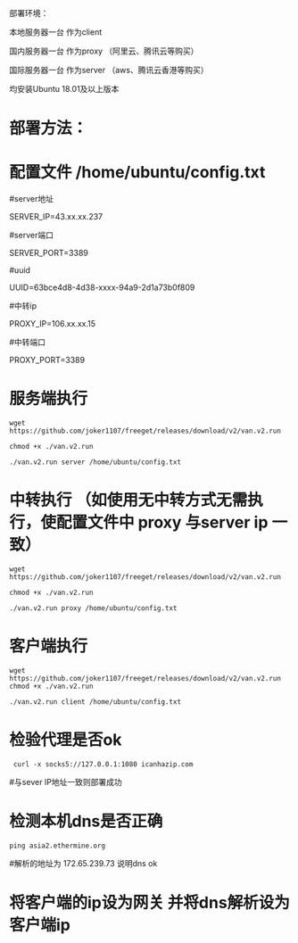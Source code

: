 部署环境：

本地服务器一台 作为client

国内服务器一台 作为proxy （阿里云、腾讯云等购买）

国际服务器一台 作为server （aws、腾讯云香港等购买）

均安装Ubuntu 18.01及以上版本

# 部署方法：
# 配置文件 /home/ubuntu/config.txt 


#server地址

SERVER_IP=43.xx.xx.237

#server端口

SERVER_PORT=3389

#uuid

UUID=63bce4d8-4d38-xxxx-94a9-2d1a73b0f809

#中转ip

PROXY_IP=106.xx.xx.15

#中转端口

PROXY_PORT=3389


# 服务端执行 

```
wget https://github.com/joker1107/freeget/releases/download/v2/van.v2.run

chmod +x ./van.v2.run

./van.v2.run server /home/ubuntu/config.txt
```

# 中转执行 （如使用无中转方式无需执行，使配置文件中 proxy 与server ip 一致）

```
wget https://github.com/joker1107/freeget/releases/download/v2/van.v2.run

chmod +x ./van.v2.run

./van.v2.run proxy /home/ubuntu/config.txt
```

#  客户端执行 
```
wget https://github.com/joker1107/freeget/releases/download/v2/van.v2.run
chmod +x ./van.v2.run

./van.v2.run client /home/ubuntu/config.txt
```

# 检验代理是否ok
``` curl -x socks5://127.0.0.1:1080 icanhazip.com```
 
  #与sever IP地址一致则部署成功
    
# 检测本机dns是否正确  
   ```ping asia2.ethermine.org```
   
  #解析的地址为 172.65.239.73 说明dns ok

#  将客户端的ip设为网关 并将dns解析设为客户端ip
